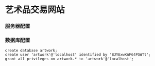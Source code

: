 # 艺术品交易网站

### 服务器配置



### 数据库配置

```mysql
create database artwork;                                                    
create user 'artwork'@'localhost' identified by 'BJYExwKAF64PGWTt';         
grant all privileges on artwork.* to 'artwork'@'localhost';
```

